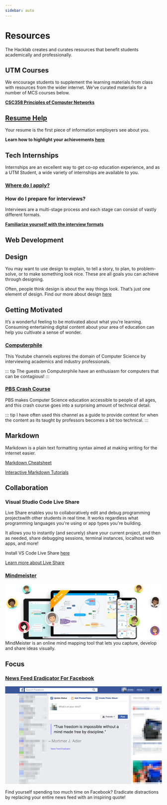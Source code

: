 ```yaml
---
sidebar: auto
---
```


# Resources

The Hacklab creates and curates resources that benefit students academically and professionally.

<!-- ## Free Packs for Students -->


## UTM Courses

We encourage students to supplement the learning materials from class with resources from the wider internet. We've curated materials for a number of MCS courses below. 

**[CSC358 Principles of Computer Networks](/resources/csc358)**


## [Resume Help](/resources/resume-help)

Your resume is the first piece of information employers see about you. 

**Learn how to highlight your achievements [here](/resources/resume-help)**

## Tech Internships

Internships are an excellent way to get co-op education experience, and as a UTM Student, a wide variety of internships are available to you. 

### [Where do I apply?](/resources/internship-apps)

### How do I prepare for interviews?

Interviews are a multi-stage process and each stage can consist of vastly different formats.

[__Familiarize yourself with the interview formats__](https://yangshun.github.io/tech-interview-handbook/interview-formats)

## Web Development


## Design

You may want to use design to explain, to tell a story, to plan, to problem-solve, or to make something look nice. These are all goals you can achieve through designing. 

Often, people think design is about the way things look. That’s just one element of design. Find our more about design [here](/resources/design)

## Getting Motivated

It’s a wonderful feeling to be motivated about what you’re learning. Consuming entertaining digital content about your area of education can help you cultivate a sense of wonder. 

### [Computerphile](https://www.youtube.com/user/Computerphile)

This Youtube channels explores the domain of Computer Science by interviewing academics and industry professionals. 

::: tip
The guests on Computerphile have an enthusiasm for computers that can be contagious!
::: 

### [PBS Crash Course](https://www.youtube.com/watch?v=tpIctyqH29Q&list=PL8dPuuaLjXtNlUrzyH5r6jN9ulIgZBpdo)

PBS makes Computer Science education accessible to people of all ages, and this crash course goes into a surprising amount of technical detail. 

::: tip
I have often used this channel as a guide to provide context for when the content as its taught by professors becomes a bit too technical.
:::  

## Markdown

Markdown is a plain text formatting syntax aimed at making writing for the internet easier.

[Markdown Cheatsheet](https://github.com/adam-p/markdown-here/wiki/Markdown-Cheatsheet)

[Interactive Markdown Tutorials](https://www.markdowntutorial.com/lesson/1/)

## Collaboration    

### Visual Studio Code Live Share

Live Share enables you to collaboratively edit and debug programming projectswith other students in real time. It works regardless what programming languages you're using or app types you're building. 

It allows you to instantly (and securely) share your current project, and then as needed, share debugging sessions, terminal instances, localhost web apps, and more! 

Install VS Code Live Share [here](https://docs.microsoft.com/en-us/visualstudio/liveshare/#install-visual-studio-live-share)

[Learn more about Live Share](https://docs.microsoft.com/en-us/visualstudio/liveshare/faq)

### [Mindmeister](https://www.mindmeister.com/)

![Mindmeister](./mindmeister.png)
MindMeister is an online mind mapping tool that lets you capture, develop and share ideas visually.

## Focus

### [News Feed Eradicator For Facebook](https://chrome.google.com/webstore/detail/news-feed-eradicator-for/fjcldmjmjhkklehbacihaiopjklihlgg)

![News Feed Eradicator For Facebook](./fb-newsfeed-eradicator.jpg)

Find yourself spending too much time on Facebook? Eradicate distractions by replacing your entire news feed with an inspiring quote!


